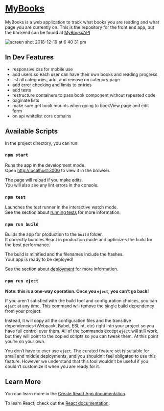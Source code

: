 # [MyBooks](https://www.michaelpalhidai.com/mybooks/)

MyBooks is a web application to track what books you are reading and what page you are currently on. This is the repository for the front end app, but the backend can be found at [MyBooksAPI](https://github.com/MPalhidai/mybooksAPI)

![screen shot 2018-12-19 at 6 40 31 pm](https://user-images.githubusercontent.com/25018247/50260794-671af400-03be-11e9-9efd-9670684f9c3c.png)

## In Dev Features

- responsive css for mobile use
- add users so each user can have their own books and reading progress
- list all categories, add, and remove on category page
- add error checking and limits to entries
- add tests
- restructure containers to pass book component without repeated code
- paginate lists
- make sure get book mounts when going to bookView page and edit form
- on api whitelist cors domains

## Available Scripts

In the project directory, you can run:

### `npm start`

Runs the app in the development mode.<br>
Open [http://localhost:3000](http://localhost:3000) to view it in the browser.

The page will reload if you make edits.<br>
You will also see any lint errors in the console.

### `npm test`

Launches the test runner in the interactive watch mode.<br>
See the section about [running tests](https://facebook.github.io/create-react-app/docs/running-tests) for more information.

### `npm run build`

Builds the app for production to the `build` folder.<br>
It correctly bundles React in production mode and optimizes the build for the best performance.

The build is minified and the filenames include the hashes.<br>
Your app is ready to be deployed!

See the section about [deployment](https://facebook.github.io/create-react-app/docs/deployment) for more information.

### `npm run eject`

**Note: this is a one-way operation. Once you `eject`, you can’t go back!**

If you aren’t satisfied with the build tool and configuration choices, you can `eject` at any time. This command will remove the single build dependency from your project.

Instead, it will copy all the configuration files and the transitive dependencies (Webpack, Babel, ESLint, etc) right into your project so you have full control over them. All of the commands except `eject` will still work, but they will point to the copied scripts so you can tweak them. At this point you’re on your own.

You don’t have to ever use `eject`. The curated feature set is suitable for small and middle deployments, and you shouldn’t feel obligated to use this feature. However we understand that this tool wouldn’t be useful if you couldn’t customize it when you are ready for it.

## Learn More

You can learn more in the [Create React App documentation](https://facebook.github.io/create-react-app/docs/getting-started).

To learn React, check out the [React documentation](https://reactjs.org/).
